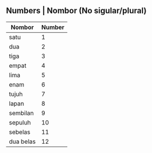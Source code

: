 ## Numbers | Nombor (No sigular/plural)

| Nombor   | Number  |
| ---      | ---     |
| satu     | 1       |
| dua      | 2       |
| tiga     | 3       |
| empat    | 4       |
| lima     | 5       | 
| enam     | 6       |
| tujuh    | 7       |
| lapan    | 8       |
| sembilan | 9       |
| sepuluh  | 10      |
| sebelas  | 11      |
| dua belas| 12      |

